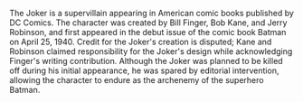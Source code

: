 The Joker is a supervillain appearing in American comic books published by DC Comics. The character was created by Bill Finger, Bob Kane, and Jerry Robinson, and first appeared in the debut issue of the comic book Batman on April 25, 1940. Credit for the Joker's creation is disputed; Kane and Robinson claimed responsibility for the Joker's design while acknowledging Finger's writing contribution. Although the Joker was planned to be killed off during his initial appearance, he was spared by editorial intervention, allowing the character to endure as the archenemy of the superhero Batman.
